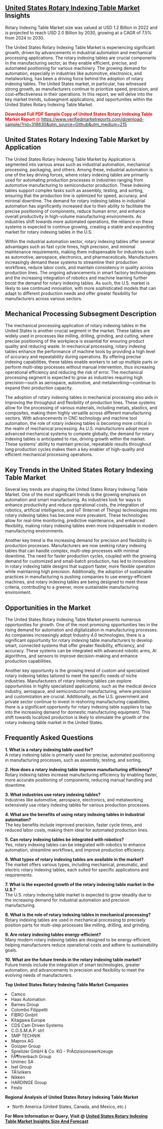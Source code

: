 <h2><a href="https://www.verifiedmarketreports.com/download-sample/?rid=318630&amp;utm_source=Github&amp;utm_medium=215" target="_blank">United States Rotary Indexing Table Market</a> Insights</h2><p>Rotary Indexing Table Market size was valued at USD 1.2 Billion in 2022 and is projected to reach USD 2.0 Billion by 2030, growing at a CAGR of 7.5% from 2024 to 2030.</p><p><p>The United States Rotary Indexing Table Market is experiencing significant growth, driven by advancements in industrial automation and mechanical processing applications. The rotary indexing tables are crucial components in the manufacturing sector, as they enable efficient, precise, and automated positioning for various machinery. The growing demand for automation, especially in industries like automotive, electronics, and metalworking, has been a driving force behind the adoption of rotary indexing tables. The United States market, in particular, has witnessed strong growth, as manufacturers continue to prioritize speed, precision, and cost-effectiveness in their operations. In this report, we will delve into the key market trends, subsegment applications, and opportunities within the United States Rotary Indexing Table Market.<p><span class=""><span style="color: #ff0000;"><strong>Download Full PDF Sample Copy of United States Rotary Indexing Table Market Report</strong> @ </span><a href="https://www.verifiedmarketreports.com/download-sample/?rid=318630&amp;utm_source=Github&amp;utm_medium=215" target="_blank">https://www.verifiedmarketreports.com/download-sample/?rid=318630&amp;utm_source=Github&amp;utm_medium=215</a></span></p></p><h2>United States Rotary Indexing Table Market by Application</h2><p>The United States Rotary Indexing Table Market by Application is segmented into various areas such as industrial automation, mechanical processing, packaging, and others. Among these, industrial automation is one of the key driving forces, where rotary indexing tables are primarily used for automating production processes in industries ranging from automotive manufacturing to semiconductor production. These indexing tables support complex tasks such as assembly, testing, and sorting, ensuring that the production line is optimized for speed, accuracy, and minimal downtime. The demand for rotary indexing tables in industrial automation has significantly increased due to their ability to facilitate the precise positioning of components, reduce human error, and enhance overall productivity in high-volume manufacturing environments. As industries shift towards more automated operations, the reliance on these systems is expected to continue growing, creating a stable and expanding market for rotary indexing tables in the U.S.</p><p>Within the industrial automation sector, rotary indexing tables offer several advantages such as fast cycle times, high precision, and minimal maintenance requirements, making them indispensable for industries such as automotive, aerospace, electronics, and pharmaceuticals. Manufacturers increasingly demand these systems to streamline their production workflows, reduce labor costs, and maintain consistency in quality across production lines. The ongoing advancements in smart factory technologies and the increasing integration of robotics and machine learning further boost the demand for rotary indexing tables. As such, the U.S. market is likely to see continued innovation, with more sophisticated models that can adapt to different production needs and offer greater flexibility for manufacturers across various sectors.</p><h2>Mechanical Processing Subsegment Description</h2><p>The mechanical processing application of rotary indexing tables in the United States is another crucial segment in the market. These tables are widely used in processes like milling, drilling, grinding, and cutting, where precise positioning of the workpiece is essential for ensuring product quality and reducing waste. In mechanical processing, rotary indexing tables enhance the performance of machine tools by providing a high level of accuracy and repeatability during operations. By offering precise indexing capabilities, these tables enable workers to set up multiple parts or perform multi-step processes without manual intervention, thus increasing operational efficiency and reducing the risk of error. The mechanical processing segment is expected to grow as industries requiring high precision—such as aerospace, automotive, and metalworking—continue to expand their production capacity.</p><p>The adoption of rotary indexing tables in mechanical processing also aids in improving the throughput and flexibility of production lines. These systems allow for the processing of various materials, including metals, plastics, and composites, making them highly versatile across different manufacturing sectors. With advancements in CNC technology and machine tool automation, the role of rotary indexing tables is becoming more critical in the realm of mechanical processing. As U.S. manufacturers adopt more advanced mechanical systems to compete globally, the demand for rotary indexing tables is anticipated to rise, driving growth within the market. These systems' ability to maintain precise, repeatable results throughout long production cycles makes them a key enabler of high-quality and efficient mechanical processing operations.</p><h2>Key Trends in the United States Rotary Indexing Table Market</h2><p>Several key trends are shaping the United States Rotary Indexing Table Market. One of the most significant trends is the growing emphasis on automation and smart manufacturing. As industries look for ways to enhance productivity and reduce operational costs, the integration of robotics, artificial intelligence, and IoT (Internet of Things) technologies into rotary indexing tables has become more prevalent. These technologies allow for real-time monitoring, predictive maintenance, and enhanced flexibility, making rotary indexing tables even more indispensable in modern manufacturing environments.</p><p>Another key trend is the increasing demand for precision and flexibility in production processes. Manufacturers are now seeking rotary indexing tables that can handle complex, multi-step processes with minimal downtime. The need for faster production cycles, coupled with the growing demand for customized and small-batch production, has led to innovations in rotary indexing table designs that support faster, more flexible operation while maintaining high precision. Additionally, the adoption of sustainable practices in manufacturing is pushing companies to use energy-efficient machines, and rotary indexing tables are being designed to meet these criteria, contributing to a greener, more sustainable manufacturing environment.</p><h2>Opportunities in the Market</h2><p>The United States Rotary Indexing Table Market presents numerous opportunities for growth. One of the most promising opportunities lies in the rising demand for automation and digitalization in manufacturing processes. As companies increasingly adopt Industry 4.0 technologies, there is a significant opportunity for rotary indexing table manufacturers to develop smart, connected systems that offer greater flexibility, efficiency, and accuracy. These systems can be integrated with advanced robotic arms, AI algorithms, and sensors to improve decision-making and enhance production capabilities.</p><p>Another key opportunity is the growing trend of custom and specialized rotary indexing tables tailored to meet the specific needs of niche industries. Manufacturers of rotary indexing tables can explore opportunities in highly specialized applications, such as the medical device industry, aerospace, and semiconductor manufacturing, where precision and customization are crucial. Additionally, as the U.S. government and private sector continue to invest in reshoring manufacturing capabilities, there is a significant opportunity for rotary indexing table suppliers to tap into the increasing demand for domestic manufacturing equipment. This shift towards localized production is likely to stimulate the growth of the rotary indexing table market in the United States.</p><h2>Frequently Asked Questions</h2><p><strong>1. What is a rotary indexing table used for?</strong><br> A rotary indexing table is primarily used for precise, automated positioning in manufacturing processes, such as assembly, testing, and sorting.</p><p><strong>2. How does a rotary indexing table improve manufacturing efficiency?</strong><br> Rotary indexing tables increase manufacturing efficiency by enabling faster, more accurate positioning of components, reducing manual handling and downtime.</p><p><strong>3. What industries use rotary indexing tables?</strong><br> Industries like automotive, aerospace, electronics, and metalworking extensively use rotary indexing tables for various production processes.</p><p><strong>4. What are the benefits of using rotary indexing tables in industrial automation?</strong><br> The key benefits include improved precision, faster cycle times, and reduced labor costs, making them ideal for automated production lines.</p><p><strong>5. Can rotary indexing tables be integrated with robotics?</strong><br> Yes, rotary indexing tables can be integrated with robotics to enhance automation, streamline workflows, and improve production efficiency.</p><p><strong>6. What types of rotary indexing tables are available in the market?</strong><br> The market offers various types, including mechanical, pneumatic, and electric rotary indexing tables, each suited for specific applications and requirements.</p><p><strong>7. What is the expected growth of the rotary indexing table market in the U.S.?</strong><br> The U.S. rotary indexing table market is expected to grow steadily due to the increasing demand for industrial automation and precision manufacturing.</p><p><strong>8. What is the role of rotary indexing tables in mechanical processing?</strong><br> Rotary indexing tables are used in mechanical processing to precisely position parts for multi-step processes like milling, drilling, and grinding.</p><p><strong>9. Are rotary indexing tables energy-efficient?</strong><br> Many modern rotary indexing tables are designed to be energy-efficient, helping manufacturers reduce operational costs and adhere to sustainability goals.</p><p><strong>10. What are the future trends in the rotary indexing table market?</strong><br> Future trends include the integration of smart technologies, greater automation, and advancements in precision and flexibility to meet the evolving needs of manufacturers.</p></p><p><strong>Top United States Rotary Indexing Table Market Companies</strong></p><div data-test-id=""><p><li>Camco</li><li> Haas Automation</li><li> Barnes Group</li><li> Colombo Filippetti</li><li> FIBRO GmbH</li><li> Kitagawa Europe</li><li> CDS Cam Driven Systems</li><li> C.O.S.M.A.P. strl</li><li> SMP TECHNIK</li><li> Maprox AG</li><li> Goizper Group</li><li> Spreitzer GmbH & Co. KG - PrÃ¤zisionswerkzeuge</li><li> FÃ¶hrenbach Group</li><li> Unimec SA</li><li> Isel Group</li><li> TÃ¼nkers</li><li> Nikken</li><li> HARDINGE Group</li><li> Festo</li></p><div><strong>Regional Analysis of&nbsp;United States Rotary Indexing Table Market</strong></div><ul><li dir="ltr"><p dir="ltr">North America&nbsp;(United States, Canada, and Mexico, etc.)</p></li></ul><p><strong>For More Information or Query, Visit @&nbsp;</strong><strong><a href="https://www.verifiedmarketreports.com/product/rotary-indexing-table-market/?utm_source=Github&amp;utm_medium=215" target="_blank">United States Rotary Indexing Table Market Insights Size And Forecast</a></strong></p></div>
